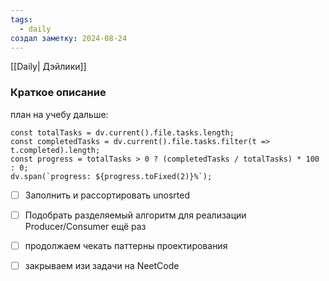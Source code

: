 ```yaml
---
tags:
  - daily
создал заметку: 2024-08-24
---
```

[[Daily| Дэйлики]]
### Краткое описание
план на учебу дальше: 
```dataviewjs
const totalTasks = dv.current().file.tasks.length;
const completedTasks = dv.current().file.tasks.filter(t => t.completed).length;
const progress = totalTasks > 0 ? (completedTasks / totalTasks) * 100 : 0;
dv.span(`progress: ${progress.toFixed(2)}%`);
```
- [ ] Заполнить и рассортировать unosrted
- [ ] Подобрать разделяемый алгоритм для реализации Producer/Consumer ещё раз
- [ ] продолжаем чекать паттерны проектирования
- [ ] закрываем изи задачи на NeetCode

